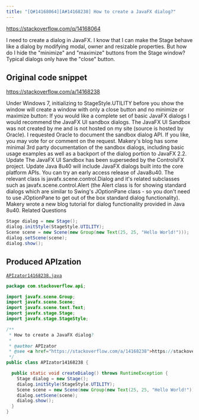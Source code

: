 ```yaml
---
title: "[Q#14168064][A#14168238] How to create a JavaFX dialog?"
---
```


https://stackoverflow.com/q/14168064

I need to create a dialog in JavaFX. I know that I can make the Stage behave like a dialog by modifying modal, owner and resizable properties.
But how do I hide the "minimize" and "maximize" buttons from the Stage window? Typical dialogs only have the "close" button.



## Original code snippet

https://stackoverflow.com/a/14168238

Under Windows 7, initializing to StageStyle.UTILITY before you show the window will create a window with only a close button and no minimize or maximize button:
If you would like a complete set of basic JavaFX dialogs I would recommend the JavaFX UI sandbox dialogs.
The JavaFX UI Sandbox was not created by me and is not hosted on my site (source is hosted by Oracle).  I requested Oracle to document the sandbox dialog API.  If you like, you may vote for or comment on the request.
Makery's blog has some minimal 3rd party documentation of the sandbox dialogs, including basic usage examples as well as a backport of the dialog portion to JavaFX 2.2.
Update
The JavaFX UI Sandbox has been superseded by the ControlsFX project.
Update
Java 8u40 will include JavaFX dialogs built into the core platform APIs.  You can try an early access release of Java8u40.  The relevant class is javafx.scene.control.Dialog and it's related subclasses such as javafx.scene.control.Alert (the Alert class is for showing standard dialogs which are similar to Swing's JOptionPane class - so you don't need to use JOptionPane to get out of the box standard dialog functionality).
Makery wrote a new blog tutorial for dialog functionality provided in Java 8u40.
Related Questions

```java
Stage dialog = new Stage();
dialog.initStyle(StageStyle.UTILITY);
Scene scene = new Scene(new Group(new Text(25, 25, "Hello World!")));
dialog.setScene(scene);
dialog.show();
```

## Produced APIzation

[`APIzator14168238.java`](/data/search/java/APIzator14168238.java)

```java
package com.stackoverflow.api;

import javafx.scene.Group;
import javafx.scene.Scene;
import javafx.scene.text.Text;
import javafx.stage.Stage;
import javafx.stage.StageStyle;

/**
 * How to create a JavaFX dialog?
 *
 * @author APIzator
 * @see <a href="https://stackoverflow.com/a/14168238">https://stackoverflow.com/a/14168238</a>
 */
public class APIzator14168238 {

  public static void createDialog() throws RuntimeException {
    Stage dialog = new Stage();
    dialog.initStyle(StageStyle.UTILITY);
    Scene scene = new Scene(new Group(new Text(25, 25, "Hello World!")));
    dialog.setScene(scene);
    dialog.show();
  }
}
```